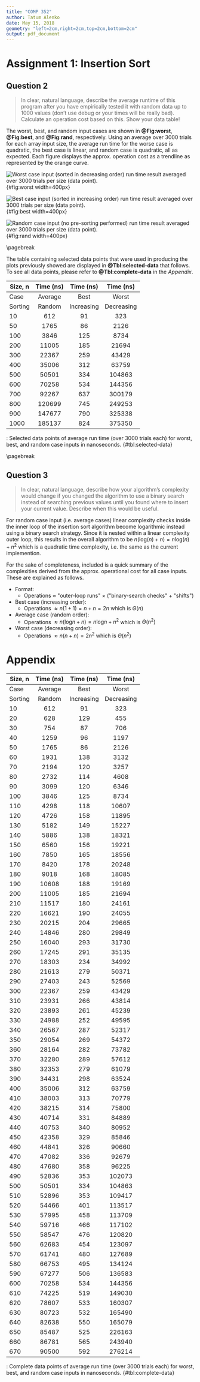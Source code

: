 ```yaml
---
title: "COMP 352"
author: Tatum Alenko
date: May 15, 2018
geometry: "left=2cm,right=2cm,top=2cm,bottom=2cm"
output: pdf_document
---
```



# Assignment 1: Insertion Sort
## Question 2
> In clear, natural language, describe the average runtime of this program after you have empirically tested it with random data up to 1000 values (don’t use debug or your times will be really bad). Calculate an operation cost based on this. Show your data table!

The worst, best, and random input cases are shown in **@Fig:worst**, **@Fig:best**, and **@Fig:rand**, respectively. Using an average over 3000 trials for each array input size, the average run time for the worse case is quadratic, the best case is linear, and random case is quadratic, all as expected. Each figure displays the approx. operation cost as a trendline as represented by the orange curve. 


![Worst case input (sorted in decreasing order) run time result averaged over 3000 trials per size (data point).](img/WorstCase.png){#fig:worst width=400px}

![Best case input (sorted in increasing order) run time result averaged over 3000 trials per size (data point).](img/BestCase.png){#fig:best width=400px}

![Random case input (no pre-sorting performed) run time result averaged over 3000 trials per size (data point).](img/RandCase.png){#fig:rand width=400px}

\pagebreak

The table containing selected data points that were used in producing the plots previously showed are displayed in **@Tbl:selected-data** that follows. To see all data points, please refer to **@Tbl:complete-data** in the *Appendix*.

| Size, n | Time (ns) |  Time (ns) |  Time (ns) |
|---------|:---------:|:----------:|:----------:|
| Case    |  Average  |    Best    |    Worst   |
| Sorting |   Random  | Increasing | Decreasing |
| 10      |    612    |     91     |     323    |
| 50      |    1765   |     86     |    2126    |
| 100     |    3846   |     125    |    8734    |
| 200     |   11005   |     185    |    21694   |
| 300     |   22367   |     259    |    43429   |
| 400     |   35006   |     312    |    63759   |
| 500     |   50501   |     334    |   104863   |
| 600     |   70258   |     534    |   144356   |
| 700     |   92267   |     637    |   300179   |
| 800     |   120699  |     745    |   249253   |
| 900     |   147677  |     790    |   325338   |
| 1000    |   185137  |     824    |   375350   |

: Selected data points of average run time (over 3000 trials each) for worst, best, and random case inputs in nanoseconds. {#tbl:selected-data}

\pagebreak
## Question 3
> In clear, natural language, describe how your algorithm’s complexity would change if you changed the algorithm to use a binary search instead of searching previous values until you found where to insert your current value. Describe when this would be useful.

For random case input (i.e. average cases) linear complexity checks inside the inner loop of the insertion sort algorithm become logarithmic instead using a binary search strategy. Since it is nested within a linear complexity outer loop, this results in the overall algorithm to be $n(\text{log}(n) + n) = n\text{log}(n) + n^2$ which is a quadratic time complexity, i.e. the same as the current implemention.

For the sake of completeness, included is a quick summary of the complexities derived from the approx. operational cost for all case inputs. These are explained as follows.

* Format: 
    * Operations $\approx$ "outer-loop runs" $\times$ ("binary-search checks" + "shifts")
* Best case (increasing order): 
    * Operations $\approx n(1 + 1) = n + n = 2n$ which is $\Theta(n)$
* Average case (random order): 
    * Operations $\approx n(\text{log}n + n) = n\text{log}n + n^2$ which is $\Theta(n^2)$
* Worst case (decreasing order): 
    * Operations $\approx n(n + n) = 2n^2$ which is $\Theta(n^2)$

# Appendix


| Size, n | Time (ns) |  Time (ns) |  Time (ns) |
|---------|:---------:|:----------:|:----------:|
| Case    |  Average  |    Best    |    Worst   |
| Sorting |   Random  | Increasing | Decreasing |
| 10      | 612       | 91         | 323        |
| 20      | 628       | 129        | 455        |
| 30      | 754       | 87         | 706        |
| 40      | 1259      | 96         | 1197       |
| 50      | 1765      | 86         | 2126       |
| 60      | 1931      | 138        | 3132       |
| 70      | 2194      | 120        | 3257       |
| 80      | 2732      | 114        | 4608       |
| 90      | 3099      | 120        | 6346       |
| 100     | 3846      | 125        | 8734       |
| 110     | 4298      | 118        | 10607      |
| 120     | 4726      | 158        | 11895      |
| 130     | 5182      | 149        | 15227      |
| 140     | 5886      | 138        | 18321      |
| 150     | 6560      | 156        | 19221      |
| 160     | 7850      | 165        | 18556      |
| 170     | 8420      | 178        | 20248      |
| 180     | 9018      | 168        | 18085      |
| 190     | 10608     | 188        | 19169      |
| 200     | 11005     | 185        | 21694      |
| 210     | 11517     | 180        | 24161      |
| 220     | 16621     | 190        | 24055      |
| 230     | 20215     | 204        | 29665      |
| 240     | 14846     | 280        | 29849      |
| 250     | 16040     | 293        | 31730      |
| 260     | 17245     | 291        | 35135      |
| 270     | 18303     | 234        | 34992      |
| 280     | 21613     | 279        | 50371      |
| 290     | 27403     | 243        | 52569      |
| 300     | 22367     | 259        | 43429      |
| 310     | 23931     | 266        | 43814      |
| 320     | 23893     | 261        | 45239      |
| 330     | 24988     | 252        | 49595      |
| 340     | 26567     | 287        | 52317      |
| 350     | 29054     | 269        | 54372      |
| 360     | 28164     | 282        | 73782      |
| 370     | 32280     | 289        | 57612      |
| 380     | 32353     | 279        | 61079      |
| 390     | 34431     | 298        | 63524      |
| 400     | 35006     | 312        | 63759      |
| 410     | 38003     | 313        | 70779      |
| 420     | 38215     | 314        | 75800      |
| 430     | 40714     | 331        | 84889      |
| 440     | 40753     | 340        | 80952      |
| 450     | 42358     | 329        | 85846      |
| 460     | 44841     | 326        | 90660      |
| 470     | 47082     | 336        | 92679      |
| 480     | 47680     | 358        | 96225      |
| 490     | 52836     | 353        | 102073     |
| 500     | 50501     | 334        | 104863     |
| 510     | 52896     | 353        | 109417     |
| 520     | 54466     | 401        | 113517     |
| 530     | 57995     | 458        | 113709     |
| 540     | 59716     | 466        | 117102     |
| 550     | 58547     | 476        | 120820     |
| 560     | 62683     | 454        | 123097     |
| 570     | 61741     | 480        | 127689     |
| 580     | 66753     | 495        | 134124     |
| 590     | 67277     | 506        | 136583     |
| 600     | 70258     | 534        | 144356     |
| 610     | 74225     | 519        | 149030     |
| 620     | 78607     | 533        | 160307     |
| 630     | 80723     | 532        | 165490     |
| 640     | 82638     | 550        | 165079     |
| 650     | 85487     | 525        | 226163     |
| 660     | 86781     | 565        | 243940     |
| 670     | 90500     | 592        | 276214     |

: Complete data points of average run time (over 3000 trials each) for worst, best, and random case inputs in nanoseconds. {#tbl:complete-data}